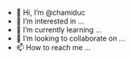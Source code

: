 - 👋 Hi, I’m @chamiduc
- 👀 I’m interested in ...
- 🌱 I’m currently learning ...
- 💞️ I’m looking to collaborate on ...
- 📫 How to reach me ...

<!---
chamiduc/chamiduc is a ✨ special ✨ repository because its `README.md` (this file) appears on your GitHub profile.
You can click the Preview link to take a look at your changes.
--->
